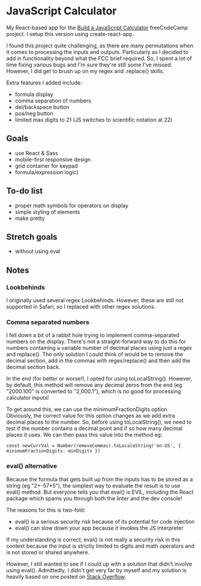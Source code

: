 # JavaScript Calculator

My React-based app for the [Build a JavaScript Calculator](https://www.freecodecamp.org/learn/front-end-libraries/front-end-libraries-projects/build-a-javascript-calculator) freeCodeCamp project. I setup this version using create-react-app.

I found this project quite challenging, as there are many permutations when it comes to processing the inputs and outputs. Particularly as I decided to add in functionality beyond what the FCC brief required. So, I spent a lot of time fixing various bugs and I'm sure they're still some I've missed. However, I did get to brush up on my regex and .replace() skills.

Extra features I added include:

- formula display
- comma separation of numbers
- del/backspace button
- pos/neg button
- limited max digits to 21 (JS switches to scientific notation at 22)

## Goals

- use React & Sass
- mobile-first responsive design
- grid container for keypad
- formula/expression logic)

## To-do list

- proper math symbols for operators on display
- simple styling of elements
- make pretty

## Stretch goals

- without using eval

## Notes

### Lookbehinds

I originally used several regex Lookbehinds. However, these are still not supported in Safari, so I replaced with other regex solutions.

### Comma separated numbers

I fell down a bit of a rabbit hole trying to implement comma-separated numbers on the display. There's not a straight-forward way to do this for numbers containing a variable number of decimal places using just a regex and replace(). The only solution I could think of would be to remove the decimal section, add in the commas with regex/replace() and then add the decimal section back.

In the end (for better or worse!), I opted for using toLocalString(). However, by default, this method will remove any decimal zeros from the end (eg "2000.100" is converted to "2,000.1"), which is no good for processing calculator inputs!

To get around this, we can use the minimumFractionDigits option. Obviously, the correct value for this option changes as we add extra decimal places to the number. So, before using toLocalString(), we need to test if the number contains a decimal point and if so how many decimal places it uses. We can then pass this value into the method eg:

`const newCurrVal = Number(removeCommas).toLocaleString('en-US', { minimumFractionDigits: minDigits })`

### eval() alternative

Because the formula that gets built up from the inputs has to be stored as a string (eg "2+-57\*5"), the simplest way to evaluate the result is to use eval() method. But everyone tells you that eval() is EVIL, including the React package which spams you through both the linter and the dev console!

The reasons for this is two-fold:

- eval() is a serious security risk because of its potential for code injection
- eval() can slow down your app because it invokes the JS interpreter

If my understanding is correct, eval() is not really a security risk in this context because the input is strictly limited to digits and math operators and is not stored or shared anywhere.

However, I still wanted to see if I could up with a solution that didn't involve using eval(). Admittedly, I didn't get very far by myself and my solution is heavily based on one posted on [Stack Overflow](https://stackoverflow.com/a/6482814/8958062).
